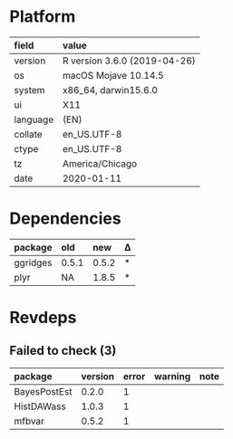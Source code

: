# Platform

|field    |value                        |
|:--------|:----------------------------|
|version  |R version 3.6.0 (2019-04-26) |
|os       |macOS Mojave 10.14.5         |
|system   |x86_64, darwin15.6.0         |
|ui       |X11                          |
|language |(EN)                         |
|collate  |en_US.UTF-8                  |
|ctype    |en_US.UTF-8                  |
|tz       |America/Chicago              |
|date     |2020-01-11                   |

# Dependencies

|package  |old   |new   |Δ  |
|:--------|:-----|:-----|:--|
|ggridges |0.5.1 |0.5.2 |*  |
|plyr     |NA    |1.8.5 |*  |

# Revdeps

## Failed to check (3)

|package      |version |error |warning |note |
|:------------|:-------|:-----|:-------|:----|
|BayesPostEst |0.2.0   |1     |        |     |
|HistDAWass   |1.0.3   |1     |        |     |
|mfbvar       |0.5.2   |1     |        |     |


